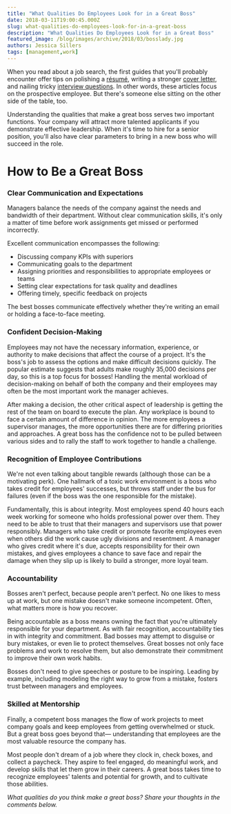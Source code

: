 ```yaml
---
title: "What Qualities Do Employees Look for in a Great Boss"
date: 2018-03-11T19:00:45.000Z
slug: what-qualities-do-employees-look-for-in-a-great-boss
description: "What Qualities Do Employees Look for in a Great Boss"
featured_image: /blog/images/archive/2018/03/bosslady.jpg
authors: Jessica Sillers
tags: [management,work]
---
```


When you read about a job search, the first guides that you'll probably encounter offer tips on polishing a [résumé](https://www.comboink.com/blog/resume-tips-every-stage-career/), writing a stronger [cover letter](https://www.comboink.com/blog/top-6-cover-letter-mistakes-avoid/), and nailing tricky [interview questions](https://www.comboink.com/blog/5-best-interview-questions-ask-prospective-employees/). In other words, these articles focus on the prospective employee. But there's someone else sitting on the other side of the table, too.

Understanding the qualities that make a great boss serves two important functions. Your company will attract more talented applicants if you demonstrate effective leadership. When it's time to hire for a senior position, you'll also have clear parameters to bring in a new boss who will succeed in the role.

# How to Be a Great Boss

### Clear Communication and Expectations

Managers balance the needs of the company against the needs and bandwidth of their department. Without clear communication skills, it's only a matter of time before work assignments get missed or performed incorrectly.

Excellent communication encompasses the following:

* Discussing company KPIs with superiors
* Communicating goals to the department
* Assigning priorities and responsibilities to appropriate employees or teams
* Setting clear expectations for task quality and deadlines
* Offering timely, specific feedback on projects

The best bosses communicate effectively whether they're writing an email or holding a face-to-face meeting.

### Confident Decision-Making

Employees may not have the necessary information, experience, or authority to make decisions that affect the course of a project. It's the boss's job to assess the options and make difficult decisions quickly. The popular estimate suggests that adults make roughly 35,000 decisions per day, so this is a top focus for bosses! Handling the mental workload of decision-making on behalf of both the company and their employees may often be the most important work the manager achieves.

After making a decision, the other critical aspect of leadership is getting the rest of the team on board to execute the plan. Any workplace is bound to face a certain amount of difference in opinion. The more employees a supervisor manages, the more opportunities there are for differing priorities and approaches. A great boss has the confidence not to be pulled between various sides and to rally the staff to work together to handle a challenge.

### Recognition of Employee Contributions

We're not even talking about tangible rewards (although those can be a motivating perk). One hallmark of a toxic work environment is a boss who takes credit for employees' successes, but throws staff under the bus for failures (even if the boss was the one responsible for the mistake).

Fundamentally, this is about integrity. Most employees spend 40 hours each week working for someone who holds professional power over them. They need to be able to trust that their managers and supervisors use that power responsibly. Managers who take credit or promote favorite employees even when others did the work cause ugly divisions and resentment. A manager who gives credit where it's due, accepts responsibility for their own mistakes, and gives employees a chance to save face and repair the damage when they slip up is likely to build a stronger, more loyal team.

### Accountability

Bosses aren't perfect, because people aren't perfect. No one likes to mess up at work, but one mistake doesn't make someone incompetent. Often, what matters more is how you recover.

Being accountable as a boss means owning the fact that you're ultimately responsible for your department. As with fair recognition, accountability ties in with integrity and commitment. Bad bosses may attempt to disguise or bury mistakes, or even lie to protect themselves. Great bosses not only face problems and work to resolve them, but also demonstrate their commitment to improve their own work habits.

Bosses don't need to give speeches or posture to be inspiring. Leading by example, including modeling the right way to grow from a mistake, fosters trust between managers and employees.

### Skilled at Mentorship

Finally, a competent boss manages the flow of work projects to meet company goals and keep employees from getting overwhelmed or stuck. But a great boss goes beyond that— understanding that employees are the most valuable resource the company has.

Most people don't dream of a job where they clock in, check boxes, and collect a paycheck. They aspire to feel engaged, do meaningful work, and develop skills that let them grow in their careers. A great boss takes time to recognize employees' talents and potential for growth, and to cultivate those abilities.

_What qualities do you think make a great boss? Share your thoughts in the comments below._